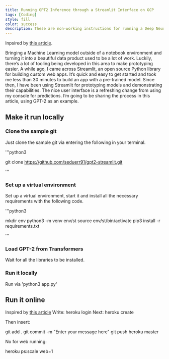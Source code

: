 ```yaml
---
title: Running GPT2 Inference through a Streamlit Interface on GCP
tags: [Coding]
style: fill
color: success
description: These are non-working instructions for running a Deep Neural Network on a Streamlit server.
---
```


Inpsired by [this article](https://towardsdatascience.com/prototyping-machine-learning-models-with-streamlit-1134c34e9620).

Bringing a Machine Learning model outside of a notebook environment and turning it into a beautiful data product used to be a lot of work. Luckily, there’s a lot of tooling being developed in this area to make prototyping easier. A while ago, I came across Streamlit, an open source Python library for building custom web apps.
It’s quick and easy to get started and took me less than 30 minutes to build an app with a pre-trained model. Since then, I have been using Streamlit for prototyping models and demonstrating their capabilities. The nice user interface is a refreshing change from using my console for predictions.
I’m going to be sharing the process in this article, using GPT-2 as an example.

## Make it run locally

### Clone the sample git

Just clone the sample git via entering the following in your terminal.

'''python3

git clone https://github.com/seduerr91/gpt2-streamlit.git

'''

### Set up a virtual environment

Set up a virtual environment, start it and install all the necessary requirements with the following code.

'''python3

mkdir env
python3 -m venv env/st
source env/st/bin/activate
pip3 install -r requirements.txt

'''

### Load GPT-2 from Transformers

Wait for all the libraries to be installed.

### Run it locally

Run via 'python3 app.py'


## Run it online
Inspired by [this article](https://towardsdatascience.com/deploy-streamlit-on-heroku-9c87798d2088.)
Write: heroku login
Next: heroku create

Then insert:

git add .
git commit -m "Enter your message here"
git push heroku master

No for web running:

heroku ps:scale web=1

